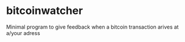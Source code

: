 bitcoinwatcher
==============

Minimal program to give feedback when a bitcoin transaction arives at a/your adress
